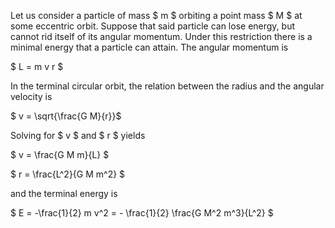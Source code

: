 Let us consider a particle of mass $ m $ orbiting a point mass $ M $ at some eccentric orbit. Suppose that said particle can lose energy, but cannot rid itself of its angular momentum. Under this restriction there is a minimal energy that a particle can attain. The angular momentum is

$ L = m v r $

In the terminal circular orbit, the relation between the radius and the angular velocity is 

$ v = \sqrt{\frac{G M}{r}}$

Solving for $ v $ and $ r $ yields

$ v = \frac{G M m}{L} $

$ r = \frac{L^2}{G M m^2} $

and the terminal energy is

$ E = -\frac{1}{2} m v^2 = - \frac{1}{2} \frac{G M^2 m^3}{L^2} $